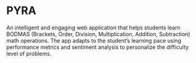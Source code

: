 # PYRA
An intelligent and engaging web application that helps students learn BODMAS (Brackets, Order, Division, Multiplication, Addition, Subtraction) math operations. The app adapts to the student’s learning pace using performance metrics and sentiment analysis to personalize the difficulty level of problems.
